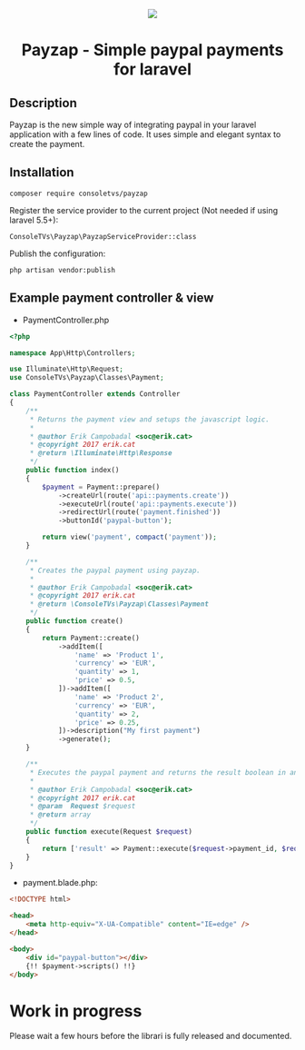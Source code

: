 <p align="center">
    <img src="http://i.imgur.com/Qk3UbZG.png">
    <h1 align="center">Payzap - Simple paypal payments for laravel</h1>
</p>

## Description

Payzap is the new simple way of integrating paypal in your laravel application with
a few lines of code. It uses simple and elegant syntax to create the payment.


## Installation

```
composer require consoletvs/payzap
```

Register the service provider to the current project (Not needed if using laravel 5.5+):

```
ConsoleTVs\Payzap\PayzapServiceProvider::class
```

Publish the configuration:

```
php artisan vendor:publish
```

## Example payment controller & view

-   PaymentController.php

```php
<?php

namespace App\Http\Controllers;

use Illuminate\Http\Request;
use ConsoleTVs\Payzap\Classes\Payment;

class PaymentController extends Controller
{
    /**
     * Returns the payment view and setups the javascript logic.
     *
     * @author Erik Campobadal <soc@erik.cat>
     * @copyright 2017 erik.cat
     * @return \Illuminate\Http\Response
     */
    public function index()
    {
        $payment = Payment::prepare()
            ->createUrl(route('api::payments.create'))
            ->executeUrl(route('api::payments.execute'))
            ->redirectUrl(route('payment.finished'))
            ->buttonId('paypal-button');

        return view('payment', compact('payment'));
    }

    /**
     * Creates the paypal payment using payzap.
     *
     * @author Erik Campobadal <soc@erik.cat>
     * @copyright 2017 erik.cat
     * @return \ConsoleTVs\Payzap\Classes\Payment
     */
    public function create()
    {
        return Payment::create()
            ->addItem([
                'name' => 'Product 1',
                'currency' => 'EUR',
                'quantity' => 1,
                'price' => 0.5,
            ])->addItem([
                'name' => 'Product 2',
                'currency' => 'EUR',
                'quantity' => 2,
                'price' => 0.25,
            ])->description("My first payment")
            ->generate();
    }

    /**
     * Executes the paypal payment and returns the result boolean in an array.
     *
     * @author Erik Campobadal <soc@erik.cat>
     * @copyright 2017 erik.cat
     * @param  Request $request
     * @return array
     */
    public function execute(Request $request)
    {
        return ['result' => Payment::execute($request->payment_id, $request->payer_id)];
    }
}
```

-   payment.blade.php:

```html
<!DOCTYPE html>

<head>
    <meta http-equiv="X-UA-Compatible" content="IE=edge" />
</head>

<body>
    <div id="paypal-button"></div>
    {!! $payment->scripts() !!}
</body>
```

# Work in progress

Please wait a few hours before the librari is fully released and documented.
